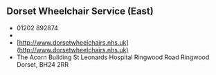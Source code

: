 
## Dorset Wheelchair Service (East)

- <i class="fa fa-phone"></i> 01202 892874
- <i class="fa fa-envelope"></i> <a href="mailto:"></a>
- <i class="fa fa-home"></i> [http://www.dorsetwheelchairs.nhs.uk](http://www.dorsetwheelchairs.nhs.uk)
- <i class="fa fa-building"></i> The Acorn Building St Leonards Hospital Ringwood Road  Ringwood Dorset, BH24 2RR
